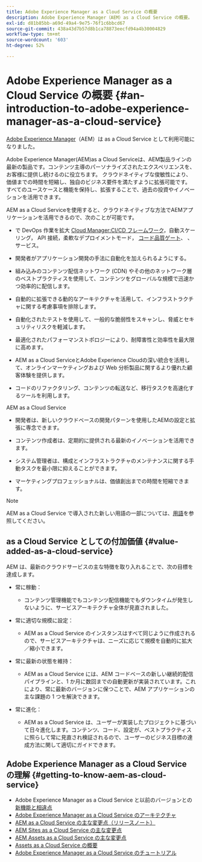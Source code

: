 ```yaml
---
title: Adobe Experience Manager as a Cloud Service の概要
description: Adobe Experience Manager（AEM）as a Cloud Service の概要。
exl-id: d81b85bb-a69d-49a4-9e75-76f1c6bbcd67
source-git-commit: 438a43d7b57d8b1ca78873eecfd94a4b30004829
workflow-type: tm+mt
source-wordcount: '603'
ht-degree: 52%

---
```


# Adobe Experience Manager as a Cloud Service の概要 {#an-introduction-to-adobe-experience-manager-as-a-cloud-service}

[Adobe Experience Manager](https://www.adobe.com/marketing/experience-manager.html)（AEM）は as a Cloud Service として利用可能になりました。

Adobe Experience Manager(AEM)as a Cloud Serviceは、AEM製品ラインの最新の製品です。コンテンツ主導のパーソナライズされたエクスペリエンスを、お客様に提供し続けるのに役立ちます。 クラウドネイティブな俊敏性により、価値までの時間を短縮し、独自のビジネス要件を満たすように拡張可能です。 すべてのユースケースと機能を保持し、拡張することで、過去の投資やイノベーションを活用できます。

AEM as a Cloud Serviceを使用すると、クラウドネイティブな方法でAEMアプリケーションを活用できるので、次のことが可能です。

* で DevOps 作業を拡大 [Cloud Manager:CI/CD フレームワーク](https://experienceleague.adobe.com/docs/experience-manager-cloud-service/implementing/using-cloud-manager/configure-pipeline.html?lang=en)，自動スケーリング， API 接続，柔軟なデプロイメントモード， [コード品質ゲート](https://experienceleague.adobe.com/docs/experience-manager-cloud-service/implementing/using-cloud-manager/test-results/code-quality-testing.html?lang=en)、 、サービス。

* 開発者がアプリケーション開発の手法に自動化を加えられるようにする。

* 組み込みのコンテンツ配信ネットワーク (CDN) やその他のネットワーク層のベストプラクティスを使用して、コンテンツをグローバルな規模で迅速かつ効率的に配信します。

* 自動的に拡張できる動的なアーキテクチャを活用して、インフラストラクチャに関する考慮事項を排除します。

* 自動化されたテストを使用して、一般的な脆弱性をスキャンし、脅威とセキュリティリスクを軽減します。

* 最適化されたパフォーマンストポロジーにより、耐障害性と効率性を最大限に高めます。

* AEM as a Cloud ServiceとAdobe Experience Cloudの深い統合を活用して、オンラインマーケティングおよび Web 分析製品に関するより優れた顧客体験を提供します。

* コードのリファクタリング、コンテンツの転送など、移行タスクを高速化するツールを利用します。

AEM as a Cloud Service

* 開発者は、新しいクラウドベースの開発パターンを使用したAEMの設定と拡張に専念できます。

* コンテンツ作成者は、定期的に提供される最新のイノベーションを活用できます。

* システム管理者は、構成とインフラストラクチャのメンテナンスに関する手動タスクを最小限に抑えることができます。

* マーケティングプロフェッショナルは、価値創出までの時間を短縮できます。

>[!NOTE]
>AEM as a Cloud Service で導入された新しい用語の一部については、[用語](terminology.md)を参照してください。

## as a Cloud Service としての付加価値 {#value-added-as-a-cloud-service}

AEM は、最新のクラウドサービスの主な特徴を取り入れることで、次の目標を達成します。

* 常に稼動：

   * コンテンツ管理機能でもコンテンツ配信機能でもダウンタイムが発生しないように、サービスアーキテクチャ全体が見直されました。

* 常に適切な規模に設定：

   * AEM as a Cloud Service のインスタンスはすべて同じように作成されるので、サービスアーキテクチャは、ニーズに応じて規模を自動的に拡大／縮小できます。

* 常に最新の状態を維持：

   * AEM as a Cloud Service には、AEM コードベースの新しい継続的配信パイプラインと、1 か月に数回までの自動更新が実装されています。これにより、常に最新のバージョンに保つことで、AEM アプリケーションの主な課題の 1 つを解決できます。

* 常に進化：

   * AEM as a Cloud Service は、ユーザーが実装したプロジェクトに基づいて日々進化します。コンテンツ、コード、設定が、ベストプラクティスに照らして常に見直され検証されるので、ユーザーのビジネス目標の達成方法に関して適切にガイドできます。

## Adobe Experience Manager as a Cloud Service の理解 {#getting-to-know-aem-as-cloud-service}

* Adobe Experience Manager as a Cloud Service と以前のバージョンとの[新機能と相違点](/help/overview/what-is-new-and-different.md)
* [Adobe Experience Manager as a Cloud Service のアーキテクチャ](/help/overview/architecture.md)
* [AEM as a Cloud Service の主な変更点（リリースノート）](/help/release-notes/aem-cloud-changes.md)
* [AEM Sites as a Cloud Service の主な変更点](/help/sites-cloud/sites-cloud-changes.md)
* [AEM Assets as a Cloud Service の主な変更点](/help/assets/assets-cloud-changes.md)
* [Assets as a Cloud Service の概要](/help/assets/overview.md)
* [Adobe Experience Manager as a Cloud Service のチュートリアル](https://experienceleague.adobe.com/docs/experience-manager-learn/cloud-service/overview.html?lang=ja)
